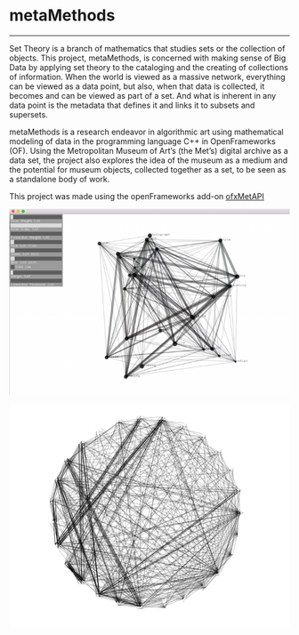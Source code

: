 metaMethods
=================

_____________________________________________

Set Theory is a branch of mathematics that studies sets or the collection of objects. This project, metaMethods, is concerned with making sense of Big Data by applying set theory to the cataloging and the creating of collections of information. When the world is viewed as a massive network, everything can be viewed as a data point, but also, when that data is collected, it becomes and can be viewed as part of a set. And what is inherent in any data point is the metadata that defines it and links it to subsets and supersets. 

metaMethods is a research endeavor in algorithmic art using mathematical modeling of data in the programming language C++ in OpenFrameworks (OF). Using the Metropolitan Museum of Art’s (the Met’s) digital archive as a data set, the project also explores the idea of the museum as a medium and the potential for museum objects, collected together as a set, to be seen as a standalone body of work.

This project was made using the openFrameworks add-on [ofxMetAPI](https://github.com/reginaflores/ofxMetAPI)


![gui](images/gui.PNG)

![gui](images/Translating_Topologies.PNG)